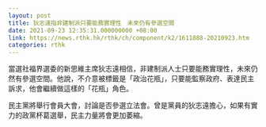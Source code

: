 ```yaml
---
layout: post
title: 狄志遠指非建制派只要能務實理性　未來仍有參選空間
date: 2021-09-23 12:35:31.000000000 +08:00
link: https://news.rthk.hk/rthk/ch/component/k2/1611888-20210923.htm
categories: rthk
---
```


當選社福界選委的新思維主席狄志遠相信，非建制派人士只要能務實理性，未來仍然有參選空間。他說，不介意被標籤是「政治花瓶」，只要能監察政府、表達民主訴求，他會繼續做這樣的「花瓶」角色。

民主黨將舉行會員大會，討論是否參選立法會。曾是黨員的狄志遠擔心，如果有實力的政黨杯葛選舉，民主力量將會更加萎縮。

